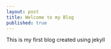 ```yaml
---
layout: post
title: Welcome to my Blog
published: true
---
```


This is my first blog 
created using jekyll
